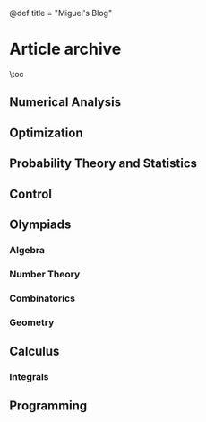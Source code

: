 @def title = "Miguel's Blog"
# Article archive
\toc
## Numerical Analysis
## Optimization
## Probability Theory and Statistics
## Control
## Olympiads
### Algebra
### Number Theory
### Combinatorics
### Geometry
## Calculus
### Integrals
## Programming